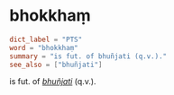 # bhokkhaṃ

``` toml
dict_label = "PTS"
word = "bhokkhaṃ"
summary = "is fut. of bhuñjati (q.v.)."
see_also = ["bhuñjati"]
```

is fut. of *[bhuñjati](bhuñjati.md)* (q.v.).

